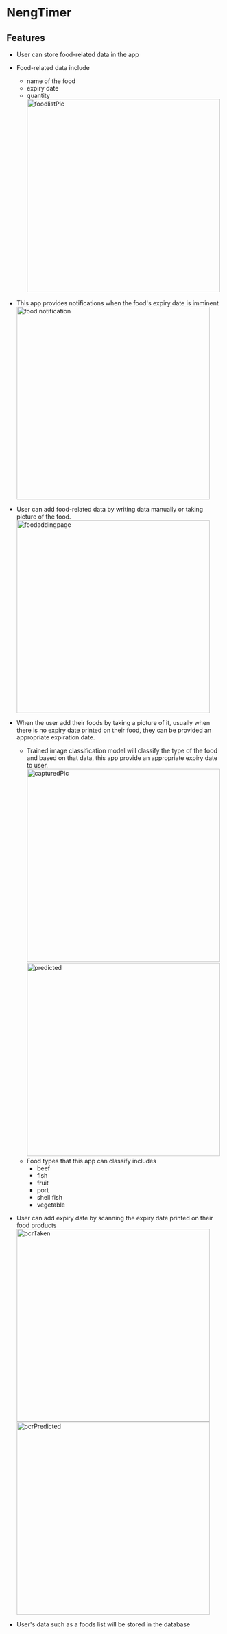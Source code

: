 # NengTimer

## Features
- User can store food-related data in the app
- Food-related data include
    - name of the food
    - expiry date
    - quantity  
    <img src="/assets/foodlist2.jpeg" width="450px"   title="foodlistPic" alt="foodlistPic"></img><br/>  
- This app provides notifications when the food's expiry date is imminent  
<img src="/assets/noti_pic.PNG" width="450px"   title="food notification" alt="food notification"></img><br/>  
- User can add food-related data by writing data manually or taking picture of the food.  
<img src="/assets/newFoodPage.jpeg" width="450px"   title="foodaddingpage" alt="foodaddingpage"></img><br/>  
- When the user add their foods by taking a picture of it, usually when there is no expiry date printed on their food, they can be provided an appropriate expiration date.
    - Trained image classification model will classify the type of the food and based on that data, this app provide an appropriate expiry date to user.  
    <img src="/assets/capturedPic.jpeg" width="450px"   title="capturedPic" alt="capturedPic"></img>
    <img src="/assets/predicted.jpeg" width="450px"   title="predicted" alt="predicted"></img><br/>
    - Food types that this app can classify includes
        - beef
        - fish
        - fruit
        - port
        - shell fish
        - vegetable
- User can add expiry date by scanning the expiry date printed on their food products  
    <img src="/assets/ocrTaken.jpeg" width="450px"  title="ocrTaken" alt="ocrTaken"></img>
    <img src="/assets/ocrPredicted.jpeg" width="450px"  title="ocrPredicted" alt="ocrPredicted"></img><br/>


- User's data such as a foods list will be stored in the database
